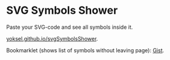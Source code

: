 SVG Symbols Shower
=============

Paste your SVG-code and see all symbols inside it.

<a href="http://yoksel.github.io/svgSymbolsShower/">yoksel.github.io/svgSymbolsShower</a>.

Bookmarklet (shows list of symbols without leaving page): <a href="https://gist.github.com/yoksel/a8e9d3a9f740bb9e149f">Gist</a>.

